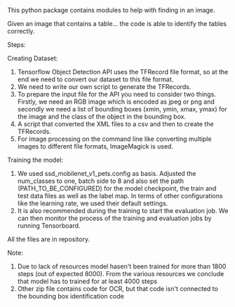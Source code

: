 This python package contains modules to help with finding in an image.

Given an image that contains a table… the code is able to identify the tables correctly.

Steps:

Creating Dataset:
1. Tensorflow Object Detection API uses the TFRecord file format, so at the end we need to convert our dataset to this file format.
2. We need to write our own script to generate the TFRecords.
3. To prepare the input file for the API you need to consider two things. Firstly, we need an RGB image which is encoded as jpeg or png and secondly we need a list of bounding boxes (xmin, ymin, xmax, ymax) for the image and the class of the object in the bounding box. 
4. A script that converted the XML files to a csv and then to create the TFRecords.
5. For image processing on the command line like converting multiple images to different file formats, ImageMagick is used.

Training the model:
1. We used ssd_mobilenet_v1_pets.config as basis. Adjusted the num_classes to one, batch side to 8 and also set the path (PATH_TO_BE_CONFIGURED) for the model checkpoint, the train and test data files as well as the label map. In terms of other configurations like the learning rate, we used their default settings.
2. It is also recommended during the training to start the evaluation job. We can then monitor the process of the training and evaluation jobs by running Tensorboard.

All the files are in repository.


Note:
1. Due to lack of resources model hasen't been trained for more than 1800 steps (out of expected 8000). From the various resources we conclude that model has to trained
for at least 4000 steps
2. Other zip file contains code for OCR, but that code isn't connected to the bounding box identification code
